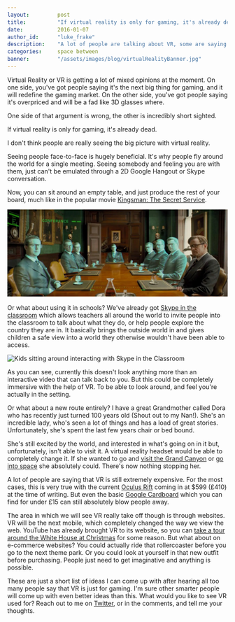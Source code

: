 ```yaml
---
layout:         post
title:          "If virtual reality is only for gaming, it's already dead"
date:           2016-01-07
author_id:      "luke_frake"
description:    "A lot of people are talking about VR, some are saying it's an overpriced fad, some are saying it's going to change gaming. One side of that argument is wrong, the other is incredibly short sighted."
categories:     space between
banner:         "/assets/images/blog/virtualRealityBanner.jpg"
---
```


Virtual Reality or VR is getting a lot of mixed opinions at the moment. On one side, you've got people saying it's the next big thing for gaming, and it will redefine the gaming market. On the other side, you've got people saying it's overpriced and will be a fad like 3D glasses where.

One side of that argument is wrong, the other is incredibly short sighted.

If virtual reality is only for gaming, it's already dead.

I don't think people are really seeing the big picture with virtual reality.

Seeing people face-to-face is hugely beneficial. It's why people fly around the world for a single meeting. Seeing somebody and feeling you are with them, just can't be emulated through a 2D Google Hangout or Skype conversation.

Now, you can sit around an empty table, and just produce the rest of your board, much like in the popular movie [Kingsman: The Secret Service](http://www.imdb.com/title/tt2802144/).

<img src="/assets/images/blog/kingsman.jpg" alt="Holograms sitting around a board room in Kingsman the movie" class="img img-vMargin">

Or what about using it in schools? We've already got [Skype in the classroom](http://education.skype.com/) which allows teachers all around the world to invite people into the classroom to talk about what they do, or help people explore the country they are in. It basically brings the outside world in and gives children a safe view into a world they otherwise wouldn't have been able to access.

<img src="/assets/images/blog/skypeClassroom.jpg" alt="Kids sitting around interacting with Skype in the Classroom" class="img img-vMargin">

As you can see, currently this doesn't look anything more than an interactive video that can talk back to you. But this could be completely immersive with the help of VR. To be able to look around, and feel you're actually in the setting.

Or what about a new route entirely? I have a great Grandmother called Dora who has recently just turned 100 years old (Shout out to my Nan!). She's an incredible lady, who's seen a lot of things and has a load of great stories. Unfortunately, she's spent the last few years chair or bed bound.

She's still excited by the world, and interested in what's going on in it but, unfortunately, isn't able to visit it. A virtual reality headset would be able to completely change it. If she wanted to go and [visit the Grand Canyon](https://www.youtube.com/watch?v=7BNQrCnWSJE) or [go into space](http://www.spacevr.co/) she absolutely could. There's now nothing stopping her.

A lot of people are saying that VR is still extremely expensive. For the most cases, this is very true with the current [Oculus Rift](https://shop.oculus.com/en-us/cart/) coming in at $599 (£410) at the time of writing. But even the basic [Google Cardboard](https://www.google.co.uk/get/cardboard/) which you can find for under £15 can still absolutely blow people away.

The area in which we will see VR really take off though is through websites. VR will be the next mobile, which completely changed the way we view the web. YouTube has already brought VR to its website, so you can [take a tour around the White House at Christmas](https://www.youtube.com/watch?list=PLU8wpH_LfhmtKoee0Uv90nmscm5iezRoW&v=98U2jdk8OGI) for some reason. But what about on e-commerce websites? You could actually ride that rollercoaster before you go to the next theme park. Or you could look at yourself in that new outfit before purchasing. People just need to get imaginative and anything is possible.

These are just a short list of ideas I can come up with after hearing all too many people say that VR is just for gaming. I'm sure other smarter people will come up with even better ideas than this. What would you like to see VR used for? Reach out to me on [Twitter](https://twitter.com/lukefrake), or in the comments, and tell me your thoughts.